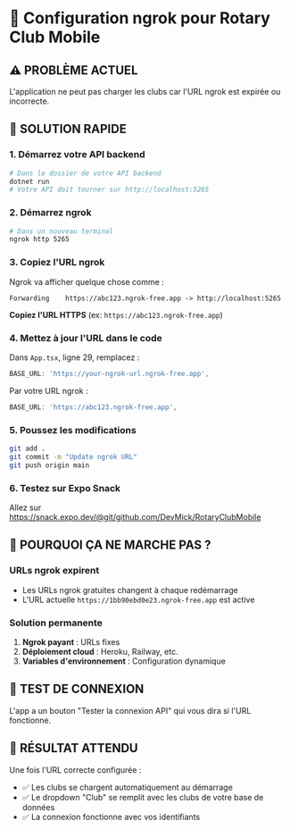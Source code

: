 # 🔧 Configuration ngrok pour Rotary Club Mobile

## ⚠️ PROBLÈME ACTUEL
L'application ne peut pas charger les clubs car l'URL ngrok est expirée ou incorrecte.

## 🚀 SOLUTION RAPIDE

### 1. **Démarrez votre API backend**
```bash
# Dans le dossier de votre API backend
dotnet run
# Votre API doit tourner sur http://localhost:5265
```

### 2. **Démarrez ngrok**
```bash
# Dans un nouveau terminal
ngrok http 5265
```

### 3. **Copiez l'URL ngrok**
Ngrok va afficher quelque chose comme :
```
Forwarding    https://abc123.ngrok-free.app -> http://localhost:5265
```
**Copiez l'URL HTTPS** (ex: `https://abc123.ngrok-free.app`)

### 4. **Mettez à jour l'URL dans le code**
Dans `App.tsx`, ligne 29, remplacez :
```javascript
BASE_URL: 'https://your-ngrok-url.ngrok-free.app',
```
Par votre URL ngrok :
```javascript
BASE_URL: 'https://abc123.ngrok-free.app',
```

### 5. **Poussez les modifications**
```bash
git add .
git commit -m "Update ngrok URL"
git push origin main
```

### 6. **Testez sur Expo Snack**
Allez sur https://snack.expo.dev/@git/github.com/DevMick/RotaryClubMobile

## 🔄 POURQUOI ÇA NE MARCHE PAS ?

### URLs ngrok expirent
- Les URLs ngrok gratuites changent à chaque redémarrage
- L'URL actuelle `https://1bb90ebd0e23.ngrok-free.app` est active

### Solution permanente
1. **Ngrok payant** : URLs fixes
2. **Déploiement cloud** : Heroku, Railway, etc.
3. **Variables d'environnement** : Configuration dynamique

## 🧪 TEST DE CONNEXION
L'app a un bouton "Tester la connexion API" qui vous dira si l'URL fonctionne.

## 📱 RÉSULTAT ATTENDU
Une fois l'URL correcte configurée :
- ✅ Les clubs se chargent automatiquement au démarrage
- ✅ Le dropdown "Club" se remplit avec les clubs de votre base de données
- ✅ La connexion fonctionne avec vos identifiants
